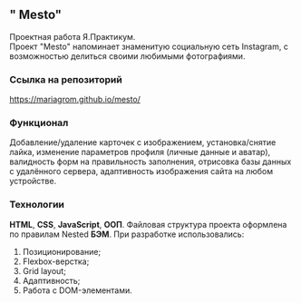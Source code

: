 ## " Mesto"
Проектная работа Я.Практикум.  
Проект "Mesto" напоминает знаменитую социальную сеть Instagram, с возможностью делиться своими любимыми фотографиями.

### Ссылка на репозиторий 
https://mariagrom.github.io/mesto/

### Функционал
Добавление/удаление карточек с изображением, установка/снятие лайка, изменение параметров профиля (личные данные и аватар), валидность форм на правильность заполнения, отрисовка базы данных с удалённого сервера,
адаптивность изображения сайта на любом устройстве. 

### Технологии
**HTML**, **CSS**, **JavaScript**, **ООП**.
Файловая структура проекта оформлена по правилам Nested **БЭМ**.
При разработке использовались:
1. Позиционирование;
2. Flexbox-верстка;
3. Grid layout;
4. Адаптивность;
5. Работа с DOM-элементами.